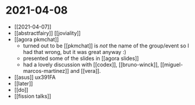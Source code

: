 # 2021-04-08

- [[2021-04-07]]
- [[abstractfairy]] [[joviality]]
- [[agora pkmchat]]
  - turned out to be [[pkmchat]] is *not* the name of the group/event so I had that wrong, but it was great anyway :)
  - presented some of the slides in [[agora slides]]
  - had a lovely discussion with [[codex]], [[bruno-winck]], [[miguel-marcos-martinez]] and [[vera]].
- [[asus]] ux391FA
- [[later]]
- [[do]]
- [[fission talks]]

